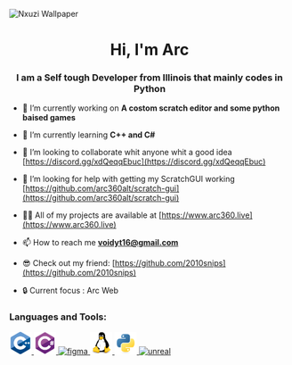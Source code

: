 ![Nxuzi Wallpaper](https://github.com/arc360alt/arc360alt/assets/155182753/7ba5a241-5bc9-4279-ae6d-081e58cfc0f6)


<h1 align="center">Hi, I'm Arc</h1>
<h3 align="center">I am a Self tough Developer from Illinois that mainly codes in Python</h3>

- 🔭 I’m currently working on **A costom scratch editor and some python baised games**

- 🌱 I’m currently learning **C++ and C#**

- 👯 I’m looking to collaborate whit anyone whit a good idea [https://discord.gg/xdQeqqEbuc](https://discord.gg/xdQeqqEbuc)

- 🤝 I’m looking for help with getting my ScratchGUI working [https://github.com/arc360alt/scratch-gui](https://github.com/arc360alt/scratch-gui)

- 👨‍💻 All of my projects are available at [https://www.arc360.live](https://www.arc360.live)

- 📫 How to reach me **voidyt16@gmail.com**

- 😎 Check out my friend: [https://github.com/2010snips](https://github.com/2010snips)

- 🔒 Current focus : Arc Web

<h3 align="left">Languages and Tools:</h3>
<p align="left"> <a href="https://www.w3schools.com/cpp/" target="_blank" rel="noreferrer"> <img src="https://raw.githubusercontent.com/devicons/devicon/master/icons/cplusplus/cplusplus-original.svg" alt="cplusplus" width="40" height="40"/> </a> <a href="https://www.w3schools.com/cs/" target="_blank" rel="noreferrer"> <img src="https://raw.githubusercontent.com/devicons/devicon/master/icons/csharp/csharp-original.svg" alt="csharp" width="40" height="40"/> </a> <a href="https://www.figma.com/" target="_blank" rel="noreferrer"> <img src="https://www.vectorlogo.zone/logos/figma/figma-icon.svg" alt="figma" width="40" height="40"/> </a> <a href="https://www.linux.org/" target="_blank" rel="noreferrer"> <img src="https://raw.githubusercontent.com/devicons/devicon/master/icons/linux/linux-original.svg" alt="linux" width="40" height="40"/> </a> <a href="https://www.python.org" target="_blank" rel="noreferrer"> <img src="https://raw.githubusercontent.com/devicons/devicon/master/icons/python/python-original.svg" alt="python" width="40" height="40"/> </a> <a href="https://unrealengine.com/" target="_blank" rel="noreferrer"> <img src="https://raw.githubusercontent.com/kenangundogan/fontisto/036b7eca71aab1bef8e6a0518f7329f13ed62f6b/icons/svg/brand/unreal-engine.svg" alt="unreal" width="40" height="40"/> </a> </p>


